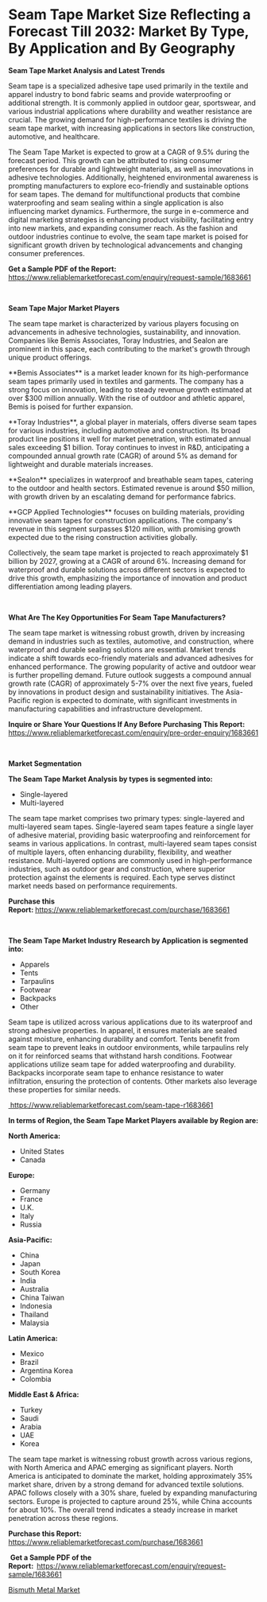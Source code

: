 <p><h1>Seam Tape Market Size Reflecting a Forecast Till 2032: Market By Type, By Application and By Geography</h1></p><p><strong>Seam Tape Market Analysis and Latest Trends</strong></p>
<p><p>Seam tape is a specialized adhesive tape used primarily in the textile and apparel industry to bond fabric seams and provide waterproofing or additional strength. It is commonly applied in outdoor gear, sportswear, and various industrial applications where durability and weather resistance are crucial. The growing demand for high-performance textiles is driving the seam tape market, with increasing applications in sectors like construction, automotive, and healthcare.</p><p>The Seam Tape Market is expected to grow at a CAGR of 9.5% during the forecast period. This growth can be attributed to rising consumer preferences for durable and lightweight materials, as well as innovations in adhesive technologies. Additionally, heightened environmental awareness is prompting manufacturers to explore eco-friendly and sustainable options for seam tapes. The demand for multifunctional products that combine waterproofing and seam sealing within a single application is also influencing market dynamics. Furthermore, the surge in e-commerce and digital marketing strategies is enhancing product visibility, facilitating entry into new markets, and expanding consumer reach. As the fashion and outdoor industries continue to evolve, the seam tape market is poised for significant growth driven by technological advancements and changing consumer preferences.</p></p>
<p><strong>Get a Sample PDF of the Report:&nbsp;</strong> <a href="https://www.reliablemarketforecast.com/enquiry/request-sample/1683661?utm_campaign=2993&utm_medium=2&utm_source=Github&utm_content=ia&utm_term=26032025&utm_id=seam-tape">https://www.reliablemarketforecast.com/enquiry/request-sample/1683661</a></p>
<p>&nbsp;</p>
<p><strong>Seam Tape Major Market Players</strong></p>
<p><p>The seam tape market is characterized by various players focusing on advancements in adhesive technologies, sustainability, and innovation. Companies like Bemis Associates, Toray Industries, and Sealon are prominent in this space, each contributing to the market's growth through unique product offerings.</p><p>**Bemis Associates** is a market leader known for its high-performance seam tapes primarily used in textiles and garments. The company has a strong focus on innovation, leading to steady revenue growth estimated at over $300 million annually. With the rise of outdoor and athletic apparel, Bemis is poised for further expansion.</p><p>**Toray Industries**, a global player in materials, offers diverse seam tapes for various industries, including automotive and construction. Its broad product line positions it well for market penetration, with estimated annual sales exceeding $1 billion. Toray continues to invest in R&D, anticipating a compounded annual growth rate (CAGR) of around 5% as demand for lightweight and durable materials increases.</p><p>**Sealon** specializes in waterproof and breathable seam tapes, catering to the outdoor and health sectors. Estimated revenue is around $50 million, with growth driven by an escalating demand for performance fabrics.</p><p>**GCP Applied Technologies** focuses on building materials, providing innovative seam tapes for construction applications. The company's revenue in this segment surpasses $120 million, with promising growth expected due to the rising construction activities globally.</p><p>Collectively, the seam tape market is projected to reach approximately $1 billion by 2027, growing at a CAGR of around 6%. Increasing demand for waterproof and durable solutions across different sectors is expected to drive this growth, emphasizing the importance of innovation and product differentiation among leading players.</p></p>
<p>&nbsp;</p>
<p><strong>What Are The Key Opportunities For Seam Tape Manufacturers?</strong></p>
<p><p>The seam tape market is witnessing robust growth, driven by increasing demand in industries such as textiles, automotive, and construction, where waterproof and durable sealing solutions are essential. Market trends indicate a shift towards eco-friendly materials and advanced adhesives for enhanced performance. The growing popularity of active and outdoor wear is further propelling demand. Future outlook suggests a compound annual growth rate (CAGR) of approximately 5-7% over the next five years, fueled by innovations in product design and sustainability initiatives. The Asia-Pacific region is expected to dominate, with significant investments in manufacturing capabilities and infrastructure development.</p></p>
<p><strong>Inquire or Share Your Questions If Any Before Purchasing This Report:</strong> <a href="https://www.reliablemarketforecast.com/enquiry/pre-order-enquiry/1683661?utm_campaign=2993&utm_medium=2&utm_source=Github&utm_content=ia&utm_term=26032025&utm_id=seam-tape">https://www.reliablemarketforecast.com/enquiry/pre-order-enquiry/1683661</a></p>
<p>&nbsp;</p>
<p><strong>Market Segmentation</strong></p>
<p><strong>The Seam Tape Market Analysis by types is segmented into:</strong></p>
<p><ul><li>Single-layered</li><li>Multi-layered</li></ul></p>
<p><p>The seam tape market comprises two primary types: single-layered and multi-layered seam tapes. Single-layered seam tapes feature a single layer of adhesive material, providing basic waterproofing and reinforcement for seams in various applications. In contrast, multi-layered seam tapes consist of multiple layers, often enhancing durability, flexibility, and weather resistance. Multi-layered options are commonly used in high-performance industries, such as outdoor gear and construction, where superior protection against the elements is required. Each type serves distinct market needs based on performance requirements.</p></p>
<p><strong>Purchase this Report:&nbsp;</strong><a href="https://www.reliablemarketforecast.com/purchase/1683661?utm_campaign=2993&utm_medium=2&utm_source=Github&utm_content=ia&utm_term=26032025&utm_id=seam-tape">https://www.reliablemarketforecast.com/purchase/1683661</a></p>
<p>&nbsp;</p>
<p><strong>The Seam Tape Market Industry Research by Application is segmented into:</strong></p>
<p><ul><li>Apparels</li><li>Tents</li><li>Tarpaulins</li><li>Footwear</li><li>Backpacks</li><li>Other</li></ul></p>
<p><p>Seam tape is utilized across various applications due to its waterproof and strong adhesive properties. In apparel, it ensures materials are sealed against moisture, enhancing durability and comfort. Tents benefit from seam tape to prevent leaks in outdoor environments, while tarpaulins rely on it for reinforced seams that withstand harsh conditions. Footwear applications utilize seam tape for added waterproofing and durability. Backpacks incorporate seam tape to enhance resistance to water infiltration, ensuring the protection of contents. Other markets also leverage these properties for similar needs.</p></p>
<p><a href="https://www.reliablemarketforecast.com/seam-tape-r1683661?utm_campaign=2993&utm_medium=2&utm_source=Github&utm_content=ia&utm_term=26032025&utm_id=seam-tape">&nbsp;https://www.reliablemarketforecast.com/seam-tape-r1683661</a></p>
<p><strong>In terms of Region, the Seam Tape Market Players available by Region are:</strong></p>
<p>
    <p> <strong> North America: </strong>
        <ul>
            <li>United States</li>
            <li>Canada</li>
        </ul>
        </p> 
    <p> <strong> Europe: </strong>
        <ul>
            <li>Germany</li>
            <li>France</li>
            <li>U.K.</li>
            <li>Italy</li>
            <li>Russia</li>
        </ul>
        </p> 
    <p> <strong> Asia-Pacific: </strong>
        <ul>
            <li>China</li>
            <li>Japan</li>
            <li>South Korea</li>
            <li>India</li>
            <li>Australia</li>
            <li>China Taiwan</li>
            <li>Indonesia</li>
            <li>Thailand</li>
            <li>Malaysia</li>
        </ul>
        </p> 
    <p> <strong> Latin America: </strong>
        <ul>
            <li>Mexico</li>
            <li>Brazil</li>
            <li>Argentina Korea</li>
            <li>Colombia</li>
        </ul>
        </p> 
    <p> <strong> Middle East & Africa: </strong>
        <ul>
            <li>Turkey</li>
            <li>Saudi</li>
            <li>Arabia</li>
            <li>UAE</li>
            <li>Korea</li>
        </ul>
    </p>
    </p>
<p><p>The seam tape market is witnessing robust growth across various regions, with North America and APAC emerging as significant players. North America is anticipated to dominate the market, holding approximately 35% market share, driven by a strong demand for advanced textile solutions. APAC follows closely with a 30% share, fueled by expanding manufacturing sectors. Europe is projected to capture around 25%, while China accounts for about 10%. The overall trend indicates a steady increase in market penetration across these regions.</p></p>
<p><strong>Purchase this Report: </strong><a href="https://www.reliablemarketforecast.com/purchase/1683661?utm_campaign=2993&utm_medium=2&utm_source=Github&utm_content=ia&utm_term=26032025&utm_id=seam-tape">https://www.reliablemarketforecast.com/purchase/1683661</a></p>
<p>&nbsp;<strong>Get a Sample PDF of the Report:&nbsp;&nbsp;</strong><a href="https://www.reliablemarketforecast.com/enquiry/request-sample/1683661?utm_campaign=2993&utm_medium=2&utm_source=Github&utm_content=ia&utm_term=26032025&utm_id=seam-tape">https://www.reliablemarketforecast.com/enquiry/request-sample/1683661</a></p>
<p><strong></strong></p>
<p><p><a href="https://github.com/xalatieusope/Market-Research-Report-List-1/blob/main/bismuth-metal-market.md?utm_campaign=2993&utm_medium=2&utm_source=Github&utm_content=ia&utm_term=26032025&utm_id=seam-tape">Bismuth Metal Market</a></p></p>